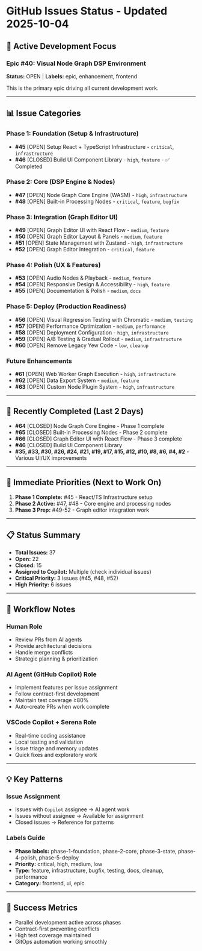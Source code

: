# GitHub Issues Status - Updated 2025-10-04

## 🎯 Active Development Focus

### Epic #40: Visual Node Graph DSP Environment
**Status:** OPEN | **Labels:** epic, enhancement, frontend

This is the primary epic driving all current development work.

---

## 📊 Issue Categories

### Phase 1: Foundation (Setup & Infrastructure)
- **#45** [OPEN] Setup React + TypeScript Infrastructure - `critical`, `infrastructure`
- **#46** [CLOSED] Build UI Component Library - `high`, `feature` - ✅ Completed

### Phase 2: Core (DSP Engine & Nodes)
- **#47** [OPEN] Node Graph Core Engine (WASM) - `high`, `infrastructure`
- **#48** [OPEN] Built-in Processing Nodes - `critical`, `feature`, `bugfix`

### Phase 3: Integration (Graph Editor UI)
- **#49** [OPEN] Graph Editor UI with React Flow - `medium`, `feature`
- **#50** [OPEN] Graph Editor Layout & Panels - `medium`, `feature`
- **#51** [OPEN] State Management with Zustand - `high`, `infrastructure`
- **#52** [OPEN] Graph Editor Integration - `critical`, `feature`

### Phase 4: Polish (UX & Features)
- **#53** [OPEN] Audio Nodes & Playback - `medium`, `feature`
- **#54** [OPEN] Responsive Design & Accessibility - `high`, `feature`
- **#55** [OPEN] Documentation & Polish - `medium`, `docs`

### Phase 5: Deploy (Production Readiness)
- **#56** [OPEN] Visual Regression Testing with Chromatic - `medium`, `testing`
- **#57** [OPEN] Performance Optimization - `medium`, `performance`
- **#58** [OPEN] Deployment Configuration - `high`, `infrastructure`
- **#59** [OPEN] A/B Testing & Gradual Rollout - `medium`, `infrastructure`
- **#60** [OPEN] Remove Legacy Yew Code - `low`, `cleanup`

### Future Enhancements
- **#61** [OPEN] Web Worker Graph Execution - `high`, `infrastructure`
- **#62** [OPEN] Data Export System - `medium`, `feature`
- **#63** [OPEN] Custom Node Plugin System - `high`, `infrastructure`

---

## 🎉 Recently Completed (Last 2 Days)
- **#64** [CLOSED] Node Graph Core Engine - Phase 1 complete
- **#65** [CLOSED] Built-in Processing Nodes - Phase 2 complete
- **#66** [CLOSED] Graph Editor UI with React Flow - Phase 3 complete
- **#46** [CLOSED] Build UI Component Library
- **#35, #33, #30, #26, #24, #21, #19, #17, #15, #12, #10, #8, #6, #4, #2** - Various UI/UX improvements

---

## 🚀 Immediate Priorities (Next to Work On)

1. **Phase 1 Complete:** #45 - React/TS Infrastructure setup
2. **Phase 2 Active:** #47, #48 - Core engine and processing nodes
3. **Phase 3 Prep:** #49-52 - Graph editor integration work

---

## 📋 Status Summary
- **Total Issues:** 37
- **Open:** 22
- **Closed:** 15
- **Assigned to Copilot:** Multiple (check individual issues)
- **Critical Priority:** 3 issues (#45, #48, #52)
- **High Priority:** 6 issues

---

## 🔄 Workflow Notes

### Human Role
- Review PRs from AI agents
- Provide architectural decisions
- Handle merge conflicts
- Strategic planning & prioritization

### AI Agent (GitHub Copilot) Role
- Implement features per issue assignment
- Follow contract-first development
- Maintain test coverage ≥80%
- Auto-create PRs when work complete

### VSCode Copilot + Serena Role
- Real-time coding assistance
- Local testing and validation
- Issue triage and memory updates
- Quick fixes and exploratory work

---

## 💡 Key Patterns

### Issue Assignment
- Issues with `Copilot` assignee → AI agent work
- Issues without assignee → Available for assignment
- Closed issues → Reference for patterns

### Labels Guide
- **Phase labels:** phase-1-foundation, phase-2-core, phase-3-state, phase-4-polish, phase-5-deploy
- **Priority:** critical, high, medium, low
- **Type:** feature, infrastructure, bugfix, testing, docs, cleanup, performance
- **Category:** frontend, ui, epic

---

## 🎯 Success Metrics
- Parallel development active across phases
- Contract-first preventing conflicts
- High test coverage maintained
- GitOps automation working smoothly